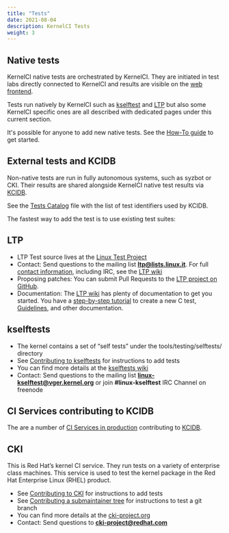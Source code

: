 ```yaml
---
title: "Tests"
date: 2021-08-04
description: KernelCI Tests
weight: 3
---
```


## Native tests

KernelCI native tests are orchestrated by KernelCI.  They are initiated in test
labs directly connected to KernelCI and results are visible on the [web
frontend](https://linux.kernelci.org/job/).

Tests run natively by KernelCI such as [kselftest](kselftest) and [LTP](ltp)
but also some KernelCI specific ones are all described with dedicated pages
under this current section.

It's possible for anyone to add new native tests.  See the [How-To
guide](howto) to get started.

## External tests and KCIDB

Non-native tests are run in fully autonomous systems, such as syzbot or CKI.
Their results are shared alongside KernelCI native test results via
[KCIDB](https://kcidb.kernelci.org).

See the [Tests Catalog](https://github.com/kernelci/kcidb/blob/main/tests.yaml)
file with the list of test identifiers used by KCIDB.

The fastest way to add the test is to use existing test suites:

## LTP

* LTP Test source lives at the [Linux Test Project](https://linux-test-project.github.io/)
* Contact: Send questions to the mailing list **ltp@lists.linux.it**. For full [contact information](https://github.com/linux-test-project/ltp/wiki/Contact-Info), including IRC, see the [LTP wiki](https://github.com/linux-test-project/ltp/wiki/Developers)
* Proposing patches: You can submit Pull Requests to the [LTP project on GitHub](https://github.com/linux-test-project/ltp).
* Documentation: The [LTP wiki](https://github.com/linux-test-project/ltp/wiki/Developers) has plenty of documentation to get you started.  You have a [step-by-step tutorial](https://github.com/linux-test-project/ltp/blob/master/doc/c-test-tutorial-simple.txt) to create a new C test, [Guidelines](https://github.com/linux-test-project/ltp/blob/master/doc/test-writing-guidelines.txt), and other documentation.

## kselftests

* The kernel contains a set of “self tests” under the tools/testing/selftests/
directory
* See [Contributing to kselftests](https://www.kernel.org/doc/html/latest/dev-tools/kselftest.html#contributing-new-tests) for instructions to add tests
* You can find more details at the [kselftests wiki](https://kselftest.wiki.kernel.org)
* Contact: Send questions to the mailing list **linux-kselftest@vger.kernel.org** or join **#linux-kselftest** IRC Channel on freenode

## **CI Services contributing to KCIDB**

The are a number of [CI Services in production](https://github.com/orgs/kernelci/projects/16) contributing to [KCIDB](https://kcidb.kernelci.org).

## CKI

This is Red Hat’s kernel CI service.  They run tests on a variety of
enterprise class machines.  This service is used to test the kernel package
in the Red Hat Enterprise Linux (RHEL) product.

* See [Contributing to CKI](https://cki-project.org/docs/test-maintainers/onboarding/) for instructions to add tests
* See [Contributing a submaintainer tree](https://cki-project.org/docs/user_docs/onboarding/) for instructions to test a git branch
* You can find more details at the [cki-project.org](https://cki-project.org)
* Contact: Send questions to **cki-project@redhat.com**


